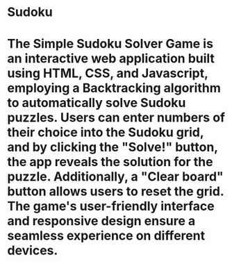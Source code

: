 # Sudoku
# The Simple Sudoku Solver Game is an interactive web application built using HTML, CSS, and Javascript, employing a Backtracking algorithm to automatically solve Sudoku puzzles. Users can enter numbers of their choice into the Sudoku grid, and by clicking the "Solve!" button, the app reveals the solution for the puzzle. Additionally, a "Clear board" button allows users to reset the grid. The game's user-friendly interface and responsive design ensure a seamless experience on different devices.
